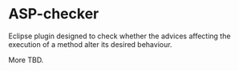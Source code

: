 ASP-checker
===========

Eclipse plugin designed to check whether the advices affecting the execution of a method alter its desired behaviour.

More TBD.
